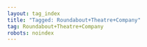 ```yaml
---
layout: tag_index
title: "Tagged: Roundabout+Theatre+Company"
tag: Roundabout+Theatre+Company
robots: noindex
---
```

